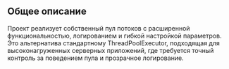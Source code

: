 <h2>Общее описание</h2>
<p>Проект реализует собственный пул потоков с расширенной функциональностью, логированием и гибкой настройкой параметров. Это альтернатива стандартному ThreadPoolExecutor, подходящая для высоконагруженных серверных приложений, где требуется точный контроль за поведением пула и прозрачное логирование.</p>